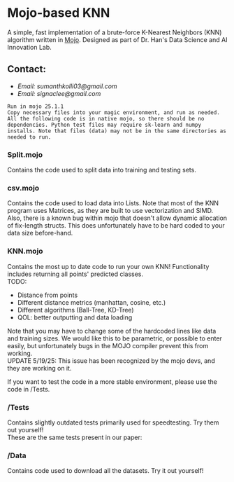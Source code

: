 # Mojo-based KNN

A simple, fast implementation of a brute-force K-Nearest Neighbors (KNN) algorithm written in [Mojo](https://www.modular.com/mojo). Designed as part of Dr. Han's Data Science and AI Innovation Lab.

## Contact:
* _Email: sumanthkolli03@gmail.com_
* _Email: signaclee@gmail.com_

`Run in mojo 25.1.1` <br>
`Copy necessary files into your magic environment, and run as needed. All the following code is in native mojo, so there should be no dependencies. Python test files may require sk-learn and numpy installs. Note that files (data) may not be in the same directories as needed to run.`

### Split.mojo
Contains the code used to split data into training and testing sets.

### csv.mojo
Contains the code used to load data into Lists. Note that most of the KNN program uses Matrices, as they are built to use vectorization and SIMD. Also, there is a known bug within mojo that doesn't allow dynamic allocation of fix-length structs. This does unfortunately have to be hard coded to your data size before-hand.

### KNN.mojo
Contains the most up to date code to run your own KNN! Functionality includes returning all points' predicted classes.  
TODO:
* Distance from points
* Different distance metrics (manhattan, cosine, etc.)
* Different algorithms (Ball-Tree, KD-Tree)
* QOL: better outputting and data loading

Note that you may have to change some of the hardcoded lines like data and training sizes. We would like this to be parametric, or possible to enter easily, but unfortunately bugs in the MOJO compiler prevent this from working.  
UPDATE 5/19/25: This issue has been recognized by the mojo devs, and they are working on it.

If you want to test the code in a more stable environment, please use the code in /Tests.

### /Tests
Contains slightly outdated tests primarily used for speedtesting. Try them out yourself!  
These are the same tests present in our paper: <insert link>

### /Data
Contains code used to download all the datasets. Try it out yourself!
